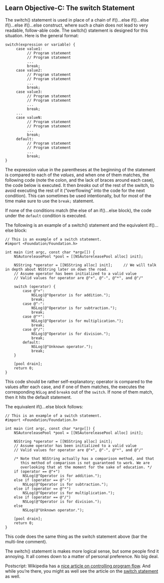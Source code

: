 ## Learn Objective-C: The switch Statement

The switch() statement is used in place of a chain of if()…else if()…else if()…else if()…else construct, where such a chain does not lead to very readable, follow-able code. The switch() statement is designed for this situation. Here is the general format:

```objc
switch(expression or variable) {
     case value1:
          // Program statement
          // Program statement
          ...
          break;
     case value2:
          // Program statement
          // Program statement
          ...
          break;
     case value3:
          // Program statement
          // Program statement
          ...
          break;
     ...
     case valueN:
          // Program statement
          // Program statement
          ...
          break;
     default:
          // Program statement
          // Program statement
          ...
          break;
}
```

The expression value in the parentheses at the beginning of the statement is compared to each of the *values*, and when one of them matches, the following code (note the colon, and the lack of braces around each case), the code below is executed. It then *breaks* out of the rest of the switch, to avoid executing the rest of it (“overflowing” into the code for the next condition). This can sometimes be used intentionally, but for most of the time make sure to use the `break;` statement.

If none of the conditions match (the else of an if()…else block), the code under the `default` condition is executed.

The following is an example of a switch() statement and the equivalent if()…else block:

```objc
// This is an example of a switch statement.
#import <Foundation/Foundation.h>

int main (int argc, const char *argv[]) {
    NSAutoreleasePool *pool = [[NSAutoreleasePool alloc] init];

    NSString *operator = [[NSString alloc] init];     // We will talk in depth about NSString later on down the road.
    // Assume operator has been initialized to a valid value
    // Valid values for operator are @"+", @"-", @"*", and @"/"

    switch (operator) {
        case @"+":
            NSLog(@"Operator is for addition.");
            break;
        case @"-":
            NSLog(@"Operator is for subtraction.");
            break;
        case @"*":
            NSLog(@"Operator is for multiplication.");
            break;
        case @"/":
            NSLog(@"Operator is for division.");
            break;
        default:
            NSLog(@"Unknown operator.");
            break;
    }

    [pool drain];
    return 0;
}
```

This code should be rather self-explanatory; operator is compared to the values after each case, and if one of them matches, the executes the corresponding `NSLog` and `break`s out of the `switch`. If none of them match, then it hits the default statement.

The equivalent if()…else block follows:

```objc
// This is an example of a switch statement.
#import <Foundation/Foundation.h>

int main (int argc, const char *argv[]) {
    NSAutoreleasePool *pool = [[NSAutoreleasePool alloc] init];

    NSString *operator = [[NSString alloc] init];
    // Assume operator has been initialized to a valid value
    // Valid values for operator are @"+", @"-", @"*", and @"/"

    /* Note that NSString actually has a comparison method, and that
       this method of comparison is not guaranteed to work. We are
       overlooking that at the moment for the sake of education. */
    if (operator == @"+")
        NSLog(@"Operator is for addition.");
    else if (operator == @"-")
        NSLog(@"Operator is for subtraction.");
    else if (operator == @"*")
        NSLog(@"Operator is for multiplication.");
    else if (operator == @"/")
        NSLog(@"Operator is for division.");
    else
        NSLog(@"Unknown operator.");
    
    [pool drain];
    return 0;
}
```

This code does the same thing as the switch statement above (bar the multi-line comment).

The switch() statement is makes more logical sense, but some people find it annoying. It all comes down to a matter of personal preference. No big deal.

Postscript: Wikipedia has a [nice article on controlling program flow](https://wikipedia.org/wiki/Control_flow). And while you’re there, you might as well see the article on the [switch statement](https://wikipedia.org/wiki/Switch_statement) as well.
